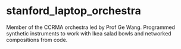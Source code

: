 # stanford_laptop_orchestra
Member of the CCRMA orchestra led by Prof Ge Wang. Programmed synthetic instruments to work with Ikea salad bowls and networked compositions from code.
